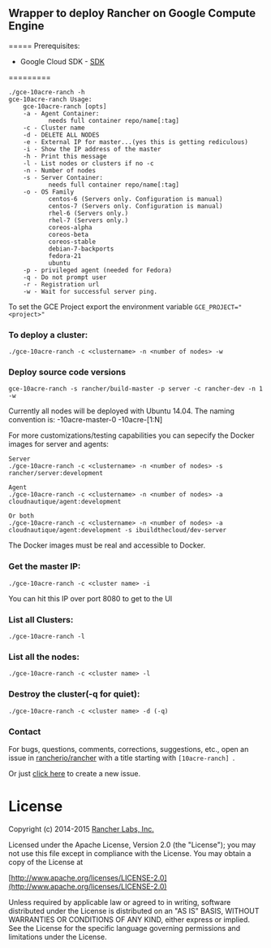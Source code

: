 ## Wrapper to deploy Rancher on Google Compute Engine
=====
Prerequisites:

- Google Cloud SDK - [SDK](https://cloud.google.com/sdk/)

=========
```
./gce-10acre-ranch -h
gce-10acre-ranch Usage:
    gce-10acre-ranch [opts]
    -a - Agent Container:
           needs full container repo/name[:tag]
    -c - Cluster name
    -d - DELETE ALL NODES
    -e - External IP for master...(yes this is getting rediculous)
    -i - Show the IP address of the master
    -h - Print this message
    -l - List nodes or clusters if no -c
    -n - Number of nodes
    -s - Server Container:
           needs full container repo/name[:tag]
    -o - OS Family
    	   centos-6 (Servers only. Configuration is manual)
           centos-7 (Servers only. Configuration is manual)
           rhel-6 (Servers only.)
           rhel-7 (Servers only.)
           coreos-alpha
           coreos-beta
           coreos-stable
           debian-7-backports
           fedora-21
           ubuntu
    -p - privileged agent (needed for Fedora)
    -q - Do not prompt user
    -r - Registration url
    -w - Wait for successful server ping.
```

To set the GCE Project export the environment variable `GCE_PROJECT="<project>"`

### To deploy a cluster:

```
./gce-10acre-ranch -c <clustername> -n <number of nodes> -w
```

### Deploy source code versions
```
gce-10acre-ranch -s rancher/build-master -p server -c rancher-dev -n 1 -w
```

Currently all nodes will be deployed with Ubuntu 14.04. The naming convention is:
<clustername>-10acre-master-0
<clustername>-10acre-[1:N]

For more customizations/testing capabilities you can sepecify the Docker images for server and agents:

```
Server
./gce-10acre-ranch -c <clustername> -n <number of nodes> -s rancher/server:development

Agent
./gce-10acre-ranch -c <clustername> -n <number of nodes> -a cloudnautique/agent:development

Or both
./gce-10acre-ranch -c <clustername> -n <number of nodes> -a cloudnautique/agent:development -s ibuildthecloud/dev-server
```
The Docker images must be real and accessible to Docker.


### Get the master IP:

```
./gce-10acre-ranch -c <cluster name> -i
```
You can hit this IP over port 8080 to get to the UI

### List all Clusters:

```
./gce-10acre-ranch -l
```
### List all the nodes:

```
./gce-10acre-ranch -c <cluster name> -l
```

### Destroy the cluster(-q for quiet):

```
./gce-10acre-ranch -c <cluster name> -d (-q)
```
### Contact
For bugs, questions, comments, corrections, suggestions, etc., open an issue in [rancherio/rancher](//github.com/rancherio/rancher/issues) with a title starting with `[10acre-ranch] `.

Or just [click here](//github.com/rancherio/rancher/issues/new?title=%5B10acre-ranch%5D%20) to create a new issue.

# License
Copyright (c) 2014-2015 [Rancher Labs, Inc.](http://rancher.com)

Licensed under the Apache License, Version 2.0 (the "License");
you may not use this file except in compliance with the License.
You may obtain a copy of the License at

[http://www.apache.org/licenses/LICENSE-2.0](http://www.apache.org/licenses/LICENSE-2.0)

Unless required by applicable law or agreed to in writing, software
distributed under the License is distributed on an "AS IS" BASIS,
WITHOUT WARRANTIES OR CONDITIONS OF ANY KIND, either express or implied.
See the License for the specific language governing permissions and
limitations under the License.

